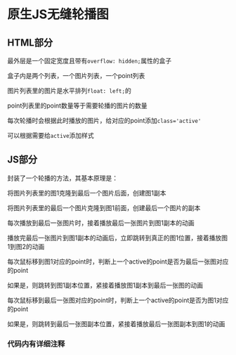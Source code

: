 # 原生JS无缝轮播图
## HTML部分

最外层是一个固定宽度且带有`overflow: hidden;`属性的盒子

盒子内是两个列表，一个图片列表，一个point列表

图片列表里的图片是水平排列`float: left;`的

point列表里的point数量等于需要轮播的图片的数量

每次轮播时会根据此时播放的图片，给对应的point添加`class='active'`

可以根据需要给`active`添加样式


## JS部分

封装了一个轮播的方法，其基本原理是：

将图片列表里的图1克隆到最后一个图片后面，创建图1副本

将图片列表里的最后一个图片克隆到图1前面，创建最后一个图片的副本

每次播放到最后一张图片时，接着播放最后一张图片到图1副本的动画

播放完最后一张图片到图1副本的动画后，立即跳转到真正的图1位置，接着播放图1到图2的动画

每次鼠标移到图1对应的point时，判断上一个active的point是否为最后一张图对应的point

如果是，则跳转到图1副本位置，紧接着播放图1副本到最后一张图的动画

每次鼠标移到最后一张图对应的point时，判断上一个active的point是否为图1对应的point

如果是，则跳转到最后一张图副本位置，紧接着播放最后一张图副本到图1的动画

### 代码内有详细注释  

